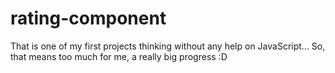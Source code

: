 # rating-component

That is one of my first projects thinking without any help on JavaScript... So, that means too much for me, a really big progress :D

